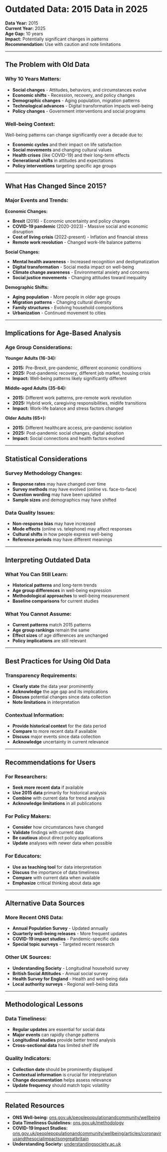 # Outdated Data: 2015 Data in 2025

**Data Year:** 2015  
**Current Year:** 2025  
**Age Gap:** 10 years  
**Impact:** Potentially significant changes in patterns  
**Recommendation:** Use with caution and note limitations  

---

## The Problem with Old Data

### **Why 10 Years Matters:**
- **Social changes** - Attitudes, behaviors, and circumstances evolve
- **Economic shifts** - Recession, recovery, and policy changes
- **Demographic changes** - Aging population, migration patterns
- **Technological advances** - Digital transformation impacts well-being
- **Policy changes** - Government interventions and social programs

### **Well-being Context:**
Well-being patterns can change significantly over a decade due to:
- **Economic cycles** and their impact on life satisfaction
- **Social movements** and changing cultural values
- **Health crises** (like COVID-19) and their long-term effects
- **Generational shifts** in attitudes and expectations
- **Policy interventions** targeting specific age groups

---

## What Has Changed Since 2015?

### **Major Events and Trends:**

**Economic Changes:**
- **Brexit** (2016) - Economic uncertainty and policy changes
- **COVID-19 pandemic** (2020-2023) - Massive social and economic disruption
- **Cost of living crisis** (2022-present) - Inflation and financial stress
- **Remote work revolution** - Changed work-life balance patterns

**Social Changes:**
- **Mental health awareness** - Increased recognition and destigmatization
- **Digital transformation** - Social media impact on well-being
- **Climate change awareness** - Environmental anxiety and concerns
- **Social justice movements** - Changing attitudes toward inequality

**Demographic Shifts:**
- **Aging population** - More people in older age groups
- **Migration patterns** - Changing cultural diversity
- **Family structures** - Evolving household compositions
- **Urbanization** - Continued movement to cities

---

## Implications for Age-Based Analysis

### **Age Group Considerations:**

**Younger Adults (16-34):**
- **2015:** Pre-Brexit, pre-pandemic, different economic conditions
- **2025:** Post-pandemic recovery, different job market, housing crisis
- **Impact:** Well-being patterns likely significantly different

**Middle-aged Adults (35-64):**
- **2015:** Different work patterns, pre-remote work revolution
- **2025:** Hybrid work, caregiving responsibilities, midlife transitions
- **Impact:** Work-life balance and stress factors changed

**Older Adults (65+):**
- **2015:** Different healthcare access, pre-pandemic isolation
- **2025:** Post-pandemic social changes, digital adoption
- **Impact:** Social connections and health factors evolved

---

## Statistical Considerations

### **Survey Methodology Changes:**
- **Response rates** may have changed over time
- **Survey methods** may have evolved (online vs. face-to-face)
- **Question wording** may have been updated
- **Sample sizes** and demographics may have shifted

### **Data Quality Issues:**
- **Non-response bias** may have increased
- **Mode effects** (online vs. telephone) may affect responses
- **Cultural shifts** in how people express well-being
- **Reference periods** may have different meanings

---

## Interpreting Outdated Data

### **What You Can Still Learn:**
- **Historical patterns** and long-term trends
- **Age group differences** in well-being expression
- **Methodological approaches** to well-being measurement
- **Baseline comparisons** for current studies

### **What You Cannot Assume:**
- **Current patterns** match 2015 patterns
- **Age group rankings** remain the same
- **Effect sizes** of age differences are unchanged
- **Policy implications** are still relevant

---

## Best Practices for Using Old Data

### **Transparency Requirements:**
- **Clearly state** the data year prominently
- **Acknowledge** the age gap and its implications
- **Discuss** potential changes since data collection
- **Note limitations** in interpretation

### **Contextual Information:**
- **Provide historical context** for the data period
- **Compare** to more recent data if available
- **Discuss** major events since data collection
- **Acknowledge** uncertainty in current relevance

---

## Recommendations for Users

### **For Researchers:**
- **Seek more recent data** if available
- **Use 2015 data** primarily for historical analysis
- **Combine** with current data for trend analysis
- **Acknowledge limitations** in all publications

### **For Policy Makers:**
- **Consider** how circumstances have changed
- **Validate** findings with current data
- **Be cautious** about direct policy applications
- **Update** analyses with newer data when possible

### **For Educators:**
- **Use as teaching tool** for data interpretation
- **Discuss** the importance of data timeliness
- **Compare** with current data when available
- **Emphasize** critical thinking about data age

---

## Alternative Data Sources

### **More Recent ONS Data:**
- **Annual Population Survey** - Updated annually
- **Quarterly well-being releases** - More frequent updates
- **COVID-19 impact studies** - Pandemic-specific data
- **Special topic surveys** - Targeted recent research

### **Other UK Sources:**
- **Understanding Society** - Longitudinal household survey
- **British Social Attitudes** - Annual social survey
- **Health Survey for England** - Health and well-being data
- **Local authority surveys** - Regional well-being data

---

## Methodological Lessons

### **Data Timeliness:**
- **Regular updates** are essential for social data
- **Major events** can rapidly change patterns
- **Longitudinal studies** provide better trend analysis
- **Cross-sectional data** has limited shelf life

### **Quality Indicators:**
- **Collection date** should be prominently displayed
- **Contextual information** is crucial for interpretation
- **Change documentation** helps assess relevance
- **Update frequency** should match topic volatility

---

## Related Resources

- **ONS Well-being:** [ons.gov.uk/peoplepopulationandcommunity/wellbeing](https://ons.gov.uk/peoplepopulationandcommunity/wellbeing)
- **Data Timeliness Guidelines:** [ons.gov.uk/methodology](https://ons.gov.uk/methodology)
- **COVID-19 Impact Studies:** [ons.gov.uk/peoplepopulationandcommunity/wellbeing/articles/coronavirusandthesocialimpactsongreatbritain](https://ons.gov.uk/peoplepopulationandcommunity/wellbeing/articles/coronavirusandthesocialimpactsongreatbritain)
- **Understanding Society:** [understandingsociety.ac.uk](https://understandingsociety.ac.uk) 